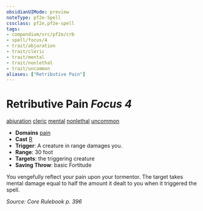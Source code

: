 ```yaml
---
obsidianUIMode: preview
noteType: pf2e-Spell
cssclass: pf2e,pf2e-spell
tags:
- compendium/src/pf2e/crb
- spell/focus/4
- trait/abjuration
- trait/cleric
- trait/mental
- trait/nonlethal
- trait/uncommon
aliases: ["Retributive Pain"]
---
```

# Retributive Pain *Focus 4*   
[abjuration](rules/traits/abjuration.md "Abjuration School Trait")  [cleric](rules/traits/cleric.md "Cleric Class Trait")  [mental](rules/traits/mental.md "Mental Effect Trait")  [nonlethal](rules/traits/nonlethal.md "Nonlethal Weapon Trait")  [uncommon](rules/traits/uncommon.md "Uncommon Rarity Trait")  

- **Domains** [pain](compendium/setting/domains.md#Pain)
- **Cast** [R](rules/core-rulebook/chapter-9-playing-the-game.md#Actions "Reaction") 
- **Trigger**: A creature in range damages you.
- **Range**: 30 foot
- **Targets**: the triggering creature
- **Saving Throw**:  basic Fortitude

You vengefully reflect your pain upon your tormentor. The target takes mental damage equal to half the amount it dealt to you when it triggered the spell.

*Source: Core Rulebook p. 396*